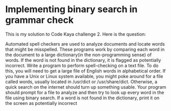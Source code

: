 # Implementing binary search in grammar check

This is my solution to Code Kaya challenge 2. Here is the question:

Automated spell checkers are used to analyze documents and locate words that might be misspelled. These programs work by comparing each word in the document to a large dictionary(in the non-programming sense) of words. If the word is not found in the dictionary, it is flagged as potentially incorrect. Write a program to perform spell-checking on a text file. To do this, you will need to get a large file of English words in alphabetical order. If you have a Unix or Linux system available, you might poke around for a file called words, usually located in /usr/dict or /usr/share/dict. Otherwise, a quick search on the internet should turn up something usable. Your program should prompt for a file to analyze and then try to look up every word in the file using binary search. If a word is not found in the dictionary, print it on the screen as potentially incorrect
